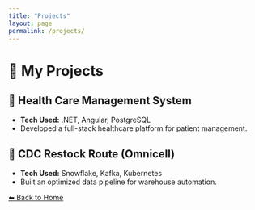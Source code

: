 ```yaml
---
title: "Projects"
layout: page
permalink: /projects/
---
```


# 📂 My Projects

## 🏥 Health Care Management System  
- **Tech Used:** .NET, Angular, PostgreSQL  
- Developed a full-stack healthcare platform for patient management.  

## 🚚 CDC Restock Route (Omnicell)  
- **Tech Used:** Snowflake, Kafka, Kubernetes  
- Built an optimized data pipeline for warehouse automation.  

[⬅ Back to Home](./)
